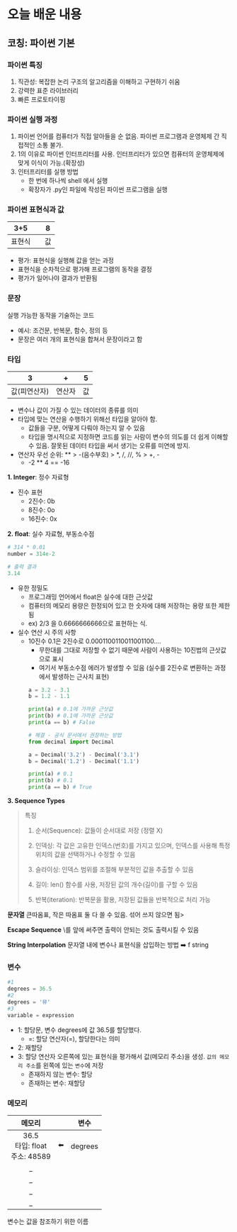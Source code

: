 # 오늘 배운 내용
## 코칭: 파이썬 기본
### 파이썬 특징
1. 직관성: 복잡한 논리 구조의 알고리즘을 이해하고 구현하기 쉬움
2. 강력한 표준 라이브러리
3. 빠른 프로토타이핑

### 파이썬 실행 과정
1. 파이썬 언어를 컴퓨터가 직접 알아들을 순 없음. 파이썬 프로그램과 운영체제 간 직접적인 소통 불가.
2. 1의 이유로 파이썬 인터프리터를 사용. 인터프리터가 있으면 컴퓨터의 운영체제에 맞게 이식이 가능.(확장성)
3. 인터프리터를 실행 방법
    - 한 번에 하나씩 shell 에서 실행
    - 확장자가 .py인 파일에 작성된 파이썬 프로그램을 실행


### 파이썬 표현식과 값

|3+5|| 8 |
|:-:|:-:|:-:|
|표현식||값|
- 평가: 표현식을 실행해 값을 얻는 과정
- 표현식을 순차적으로 평가해 프로그램의 동작을 결정
- 평가가 일어나야 결과가 반환됨

### 문장
실행 가능한 동작을 기술하는 코드
- 예시: 조건문, 반복문, 함수, 정의 등
- 문장은 여러 개의 표현식을 합쳐서 문장이라고 함

### 타입
|3|+|5|
|:-:|:-:|:-:|
|값(피연산자)|연산자|값|

- 변수나 값이 가질 수 있는 데이터의 종류를 의미
- 타입에 맞는 연산을 수행하기 위해선 타입을 알아야 함.
    - 값들을 구분, 어떻게 다뤄야 하는지 알 수 있음
    - 타입을 명시적으로 지정하면 코드를 읽는 사람이 변수의 의도를 더 쉽게 이해할 수 있음. 잘못된 데이터 타입을 써서 생기는 오류를 미연에 방지.
- 연산자 우선 순위: ** > -(음수부호) > *, /, //, % > +, -
    -  -2 ** 4 == -16

**1. Integer**: 정수 자료형
- 진수 표현
    - 2진수: 0b
    - 8진수: 0o
    - 16진수: 0x

**2. float**: 실수 자료형, 부동소수점

```python
# 314 * 0.01
number = 314e-2
```
```python
# 출력 결과
3.14
```
- 유한 정밀도
    - 프로그래밍 언어에서 float은 실수에 대한 근삿값
    - 컴퓨터의 메모리 용량은 한정되어 있고 한 숫자에 대해 저장하는 용량 또한 제한 됨
    - ex) 2/3 을 0.6666666666으로 표현하는 식.
- 실수 연산 시 주의 사항
    - 10진수 0.1은 2진수로 0.0001100110011001100.... 
        - 무한대를 그대로 저장할 수 없기 때문에 사람이 사용하는 10진법의 근삿값으로 표시
        - 여기서 부동소수점 에러가 발생할 수 있음 (실수를 2진수로 변환하는 과정에서 발생하는 근사치 표현)
        ```python
        a = 3.2 - 3.1
        b = 1.2 - 1.1

        print(a) # 0.1에 가까운 근삿값
        print(b) # 0.1에 가까운 근삿값
        print(a == b) # False

        # 해결 - 공식 문서에서 권장하는 방법
        from decimal import Decimal

        a = Decimal('3.2') - Decimal('3.1')
        b = Decimal('1.2') - Decimal('1.1')
        
        print(a) # 0.1
        print(b) # 0.1
        print(a == b) # True
        ```

**3. Sequence Types**
> 특징 
> 
> 1. 순서(Sequence): 값들이 순서대로 저장 (정렬 X)
>
> 2. 인덱싱: 각 값은 고유한 인덱스(번호)를 가지고 있으며, 인덱스를 사용해 특정 위치의 값을 선택하거나 수정할 수 있음
>
> 3. 슬라이싱: 인덱스 범위를 조절해 부분적인 값을 추출할 수 있음
> 
> 4. 길이: len() 함수를 사용, 저장된 값의 개수(길이)를 구할 수 있음
>
> 5. 반복(iteration): 반복문을 활용, 저장된 값들을 반복적으로 처리 가능

**문자열**
큰따옴표, 작은 따옴표 둘 다 쓸 수 있음. 섞어 쓰지 않으면 됨>

**Escape Sequence**
\를 앞에 써주면 출력이 안되는 것도 출력시킬 수 있음

**String Interpolation**
문자열 내에 변수나 표현식을 삽입하는 방법
➡️ f string

### 변수
```python
#1
degrees = 36.5
#2
degrees = '뮤'
#3
variable = expression
```
- 1: 할당문, 변수 degrees에 값 36.5를 할당했다.
    - =: 할당 연산자(=), 할당한다는 의미
- 2: 재할당
- 3: 할당 연산자 오른쪽에 있는 표현식을 평가해서 값(메모리 주소)을 생성. `값의 메모리 주소`를 왼쪽에 있는 `변수`에 저장
    - 존재하지 않는 변수: 할당
    - 존재하는 변수: 재할당

### 메모리
|메모리||변수|
|:-:|:-:|:-:|
|36.5<br>타입: float<br> 주소: 48589|⬅️|degrees|
|_|
|_|
|_|
|_|

변수는 값을 참조하기 위한 이름

